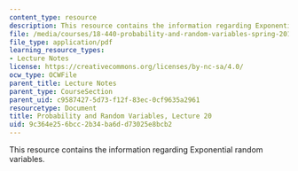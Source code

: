 ```yaml
---
content_type: resource
description: This resource contains the information regarding Exponential random variables.
file: /media/courses/18-440-probability-and-random-variables-spring-2014/9c364e256bcc2b34ba6dd73025e8bcb2_MIT18_440S14_Lecture20.pdf
file_type: application/pdf
learning_resource_types:
- Lecture Notes
license: https://creativecommons.org/licenses/by-nc-sa/4.0/
ocw_type: OCWFile
parent_title: Lecture Notes
parent_type: CourseSection
parent_uid: c9587427-5d73-f12f-83ec-0cf9635a2961
resourcetype: Document
title: Probability and Random Variables, Lecture 20
uid: 9c364e25-6bcc-2b34-ba6d-d73025e8bcb2
---
```

This resource contains the information regarding Exponential random variables.